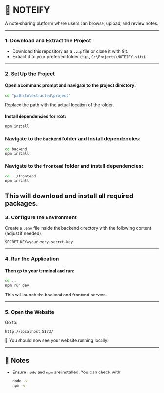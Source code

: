 # 📝 NOTEIFY

A note-sharing platform where users can browse, upload, and review notes.

---

### 1. Download and Extract the Project
- Download this repository as a `.zip` file or clone it with Git.
- Extract it to your preferred folder (e.g., `C:\Projects\NOTEIFY-site`).

---

### 2. Set Up the Project

#### Open a command prompt and navigate to the project directory:
```bash
cd "path\to\extracted\project"
```
Replace the path with the actual location of the folder.

#### Install dependencies for root:
```bash
npm install
```
### Navigate to the `backend` folder and install dependencies:
```bash
cd backend
npm install
```

### Navigate to the `frontend` folder and install dependencies:
```bash
cd ../frontend
npm install
```

This will download and install all required packages.
---

### 3. Configure the Environment

Create a `.env` file inside the backend directory with the following content (adjust if needed):

```env
SECRET_KEY=your-very-secret-key
```

---

### 4. Run the Application

#### Then go to your terminal and run:
```bash
cd ..
npm run dev
```

This will launch the backend and frontend servers.

---

### 5. Open the Website

Go to:

```
http://localhost:5173/
```

🎉 You should now see your website running locally!

---

## 💬 Notes

- Ensure `node` and `npm` are installed. You can check with:
  ```bash
  node -v
  npm -v
  ```
